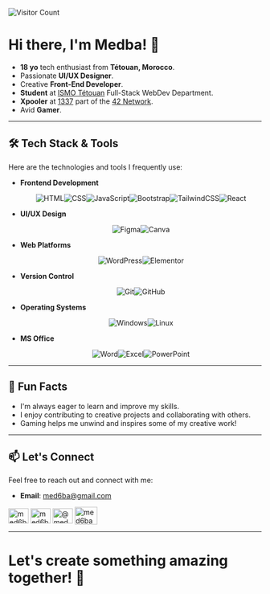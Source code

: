 ![Visitor Count](https://komarev.com/ghpvc/?username=med6ba&color=blue)
<h1>Hi there, I'm Medba! 👋</h1>

- **18 yo** tech enthusiast from **Tétouan, Morocco**.
- Passionate **UI/UX Designer**.
- Creative **Front-End Developer**.
- **Student** at <a href="https://www.facebook.com/ismo.tet/">ISMO Tétouan</a> Full-Stack WebDev Department.
- **Xpooler** at <a href="https://x.com/1337FIL">1337</a> part of the <a href="https://x.com/42born2code">42 Network</a>.
- Avid **Gamer**.

---

## 🛠️ Tech Stack & Tools

Here are the technologies and tools I frequently use:

- **Frontend Development**<p style="display: flex; justify-content: center; align-items: center;">
![HTML](https://img.shields.io/badge/HTML5-%23E34F26.svg?style=for-the-badge&logo=html5&logoColor=white) ![CSS](https://img.shields.io/badge/CSS3-%231572B6.svg?style=for-the-badge&logo=css3&logoColor=white) ![JavaScript](https://img.shields.io/badge/JavaScript-%23F7DF1E.svg?style=for-the-badge&logo=javascript&logoColor=black) ![Bootstrap](https://img.shields.io/badge/Bootstrap-%23563D7C.svg?style=for-the-badge&logo=bootstrap&logoColor=white) ![TailwindCSS](https://img.shields.io/badge/TailwindCSS-%2306B6D4.svg?style=for-the-badge&logo=tailwindcss&logoColor=white) ![React](https://img.shields.io/badge/React-%2361DAFB.svg?style=for-the-badge&logo=react&logoColor=black)</p>
- **UI/UX Design**<p style="display: flex; justify-content: center; align-items: center;">
![Figma](https://img.shields.io/badge/Figma-%23F24E1E.svg?style=for-the-badge&logo=figma&logoColor=white) ![Canva](https://img.shields.io/badge/Canva-%2300C4CC.svg?style=for-the-badge&logo=canva&logoColor=white)</p>
- **Web Platforms**<p style="display: flex; justify-content: center; align-items: center;">
![WordPress](https://img.shields.io/badge/WordPress-%23117AC9.svg?style=for-the-badge&logo=wordpress&logoColor=white) ![Elementor](https://img.shields.io/badge/Elementor-%23D51271.svg?style=for-the-badge&logo=elementor&logoColor=white)</p>
- **Version Control**<p style="display: flex; justify-content: center; align-items: center;">
![Git](https://img.shields.io/badge/Git-%23F05033.svg?style=for-the-badge&logo=git&logoColor=white) ![GitHub](https://img.shields.io/badge/GitHub-%23181717.svg?style=for-the-badge&logo=github&logoColor=white)</p>
- **Operating Systems**<p style="display: flex; justify-content: center; align-items: center;">
![Windows](https://img.shields.io/badge/Windows-0078D6?style=for-the-badge&logo=windows&logoColor=white) ![Linux](https://img.shields.io/badge/Linux-%23FCC624.svg?style=for-the-badge&logo=linux&logoColor=black)</p>
- **MS Office**<p style="display: flex; justify-content: center; align-items: center;">
![Word](https://img.shields.io/badge/Microsoft_Word-2B579A?style=for-the-badge&logo=microsoft-word&logoColor=white) ![Excel](https://img.shields.io/badge/Microsoft_Excel-217346?style=for-the-badge&logo=microsoft-excel&logoColor=white) ![PowerPoint](https://img.shields.io/badge/Microsoft_PowerPoint-B7472A?style=for-the-badge&logo=microsoft-powerpoint&logoColor=white)</p>

---

## 🌟 Fun Facts

- I'm always eager to learn and improve my skills.
- I enjoy contributing to creative projects and collaborating with others.
- Gaming helps me unwind and inspires some of my creative work!

---

## 📫 Let's Connect

Feel free to reach out and connect with me:

- **Email**: med6ba@gmail.com
<p align="left">
  <a href="https://instagram.com/med6ba" target="blank"><img align="center" src="https://raw.githubusercontent.com/rahuldkjain/github-profile-readme-generator/master/src/images/icons/Social/instagram.svg" alt="med6ba" height="30" width="40" /></a>
  <a href="https://x.com/med6ba" target="blank"><img align="center" src="https://raw.githubusercontent.com/rahuldkjain/github-profile-readme-generator/master/src/images/icons/Social/twitter.svg" alt="med6ba" height="30" width="40" /></a>
  <a href="https://www.youtube.com/@med6ba" target="blank"><img align="center" src="https://raw.githubusercontent.com/rahuldkjain/github-profile-readme-generator/master/src/images/icons/Social/youtube.svg" alt="@med6ba" height="30" width="40" /></a>
  <a href="https://discord.gg/jtzbBmJDPA" target="blank"><img align="center" src="https://raw.githubusercontent.com/rahuldkjain/github-profile-readme-generator/master/src/images/icons/Social/discord.svg" alt="med6ba" height="35" width="45" /></a>
</p>

---

<h1>Let's create something amazing together! 🚀</h1>
